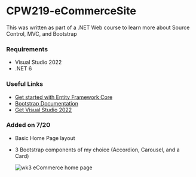 # CPW219-eCommerceSite
This was written as part of a .NET Web course to learn more about Source Control, MVC, and Bootstrap
### Requirements
- Visual Studio 2022
- .NET 6

### Useful Links
- [Get started with Entity Framework Core](https://learn.microsoft.com/en-us/ef/core/get-started/overview/install)
- [Bootstrap Documentation](https://getbootstrap.com/docs/5.3/getting-started/introduction/)
- [Get Visual Studio 2022](https://visualstudio.microsoft.com/vs/)

### Added on 7/20
- Basic Home Page layout
- 3 Bootstrap components of my choice (Accordion, Carousel, and a Card)

  ![wk3 eCommerce home page](https://github.com/JohnnyBee86/CPW219-eCommerceSite/assets/130700641/79af7f63-6375-4872-a7be-6940d858d100)

